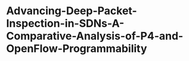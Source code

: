 # Advancing-Deep-Packet-Inspection-in-SDNs-A-Comparative-Analysis-of-P4-and-OpenFlow-Programmability